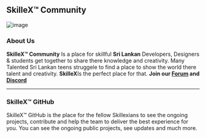 ## SkilleX™ Community

![image](https://github.com/SkilleXTeam/SkilleXTeam/blob/main/79731568097599.5b50bca477735.jpg)

### About Us

**SkilleX™ Community** Is a place for skillful  **Sri Lankan** Developers, Designers & students get together to share there knowledge and creativity. Many Talented Sri Lankan teens struggele to find a place to show the world there talent and creativity. **SkilleX**Is the perfect place for that. **Join our [Forum](https://forum.skillex.lk/)   and [Discord](https://discord.gg/jS98VWq)**  

****

### SkilleX™ GitHub

SkilleX™ GitHub is the place for the fellow Skillexians to see the ongoing projects, contribute and help the team to deliver the best experience for you. You can see the ongoing public projects, see updates and much more.
